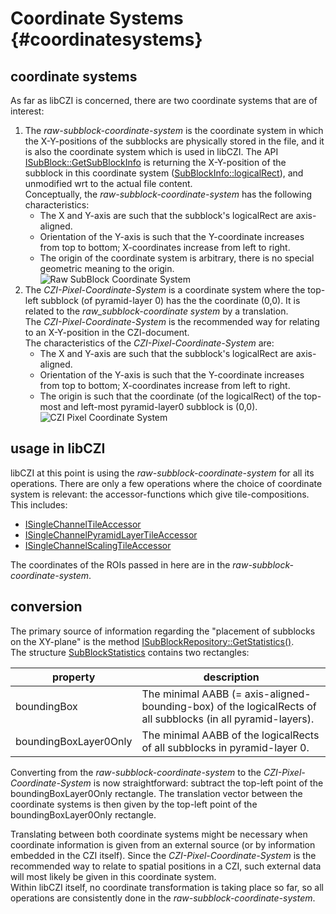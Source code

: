 Coordinate Systems                 {#coordinatesystems}
==================

## coordinate systems

As far as libCZI is concerned, there are two coordinate systems that are of interest:

1. The _raw-subblock-coordinate-system_ is the coordinate system in which the X-Y-positions of the subblocks
    are physically stored in the file, and it is also the coordinate system which is used in libCZI.
    The API [ISubBlock::GetSubBlockInfo](https://zeiss.github.io/libczi/classlib_c_z_i_1_1_i_sub_block.html#a557108549db08e25b1df1ef8fae37a07) is returning the X-Y-position of the subblock in this 
    coordinate system ([SubBlockInfo::logicalRect](https://zeiss.github.io/libczi/structlib_c_z_i_1_1_sub_block_info.html)), and
    unmodified wrt to the actual file content.   
    Conceptually, the _raw-subblock-coordinate-system_ has the following characteristics:   
    * The X and Y-axis are such that the subblock's logicalRect are axis-aligned.
    * Orientation of the Y-axis is such that the Y-coordinate increases from top to bottom; X-coordinates increase from left to right.
    * The origin of the coordinate system is arbitrary, there is no special geometric meaning to the origin.   
   ![Raw SubBlock Coordinate System](raw_subblock_coordinate_system_400x.png)
2. The _CZI-Pixel-Coordinate-System_ is a coordinate system where the top-left subblock (of pyramid-layer 0) has the
   the coordinate (0,0). It is related to the _raw_subblock-coordinate system_ by a translation.   
   The _CZI-Pixel-Coordinate-System_ is the recommended way for relating to an X-Y-position in the CZI-document.   
   The characteristics of the _CZI-Pixel-Coordinate-System_ are:
   * The X and Y-axis are such that the subblock's logicalRect are axis-aligned.
   * Orientation of the Y-axis is such that the Y-coordinate increases from top to bottom; X-coordinates increase from left to right.
   * The origin is such that the coordinate (of the logicalRect) of the top-most and left-most pyramid-layer0 subblock is (0,0).   
   ![CZI Pixel Coordinate System](CZI_pixel_coordinate_system_400x.png)

      
## usage in libCZI

libCZI at this point is using the _raw-subblock-coordinate-system_ for all its operations. There are only a few
operations where the choice of coordinate system is relevant: the accessor-functions which give tile-compositions.   
This includes:
- [ISingleChannelTileAccessor](https://zeiss.github.io/libczi/classlib_c_z_i_1_1_i_single_channel_tile_accessor.html)
- [ISingleChannelPyramidLayerTileAccessor](https://zeiss.github.io/libczi/classlib_c_z_i_1_1_i_single_channel_pyramid_layer_tile_accessor.html)
- [ISingleChannelScalingTileAccessor](https://zeiss.github.io/libczi/classlib_c_z_i_1_1_i_single_channel_scaling_tile_accessor.html)

The coordinates of the ROIs passed in here are in the _raw-subblock-coordinate-system_.

## conversion

The primary source of information regarding the "placement of subblocks on the XY-plane" is the method [ISubBlockRepository::GetStatistics()](https://zeiss.github.io/libczi/classlib_c_z_i_1_1_i_sub_block_repository.html#a6e44c1a929a27036ef77195d516dd719).  
The structure [SubBlockStatistics](https://zeiss.github.io/libczi/structlib_c_z_i_1_1_sub_block_statistics.html) contains two
rectangles:

| property             | description                                                                 |
|----------------------|-----------------------------------------------------------------------------|
| boundingBox          | The minimal AABB (= axis-aligned-bounding-box) of the logicalRects of all subblocks (in all pyramid-layers). |
| boundingBoxLayer0Only| The minimal AABB of the logicalRects of all subblocks in pyramid-layer 0.    |

Converting from the _raw-subblock-coordinate-system_ to the _CZI-Pixel-Coordinate-System_ is now straightforward:
subtract the top-left point of the boundingBoxLayer0Only rectangle. The translation vector between the coordinate systems
is then given by the top-left point of the boundingBoxLayer0Only rectangle.

Translating between both coordinate systems might be necessary when coordinate information is given from an external source
(or by information embedded in the CZI itself). Since the _CZI-Pixel-Coordinate-System_ is the recommended way to relate to
spatial positions in a CZI, such external data will most likely be given in this coordinate system.  
Within libCZI itself, no coordinate transformation is taking place so far, so all operations are consistently done in the
_raw-subblock-coordinate-system_.